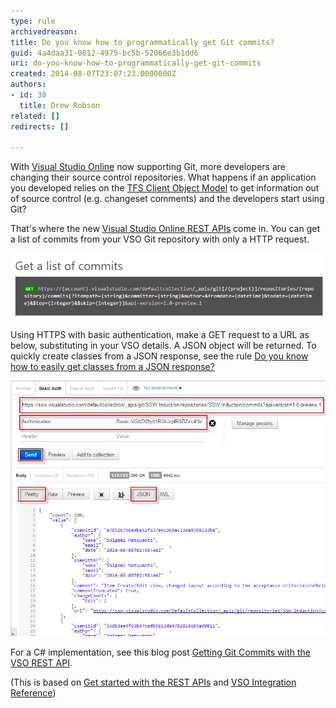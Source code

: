 ```yaml
---
type: rule
archivedreason: 
title: Do you know how to programmatically get Git commits?
guid: 4a4daa31-0812-4975-bc5b-52066e3b1dd6
uri: do-you-know-how-to-programmatically-get-git-commits
created: 2014-08-07T23:07:23.0000000Z
authors:
- id: 38
  title: Drew Robson
related: []
redirects: []

---
```


With [Visual Studio Online](http://www.visualstudio.com/) now supporting Git, more developers are changing their source control repositories. What happens if an application you developed relies on the [TFS Client Object Model](http://msdn.microsoft.com/en-us/library/bb130146.aspx) to get information out of source control (e.g. changeset comments) and the developers start using Git?

<!--endintro-->

That's where the new [Visual Studio Online REST APIs](http://www.visualstudio.com/en-us/integrate/reference/reference-vso-overview-vsi.aspx) come in. You can get a list of commits from your VSO Git repository with only a HTTP request.




![HTTPS GET commits from your VSO Git repository](8-08-2014-9-58-37-AM-compressor.png)



Using HTTPS with basic authentication, make a GET request to a URL as below, substituting in your VSO details. A JSON object will be returned. To quickly create classes from a JSON response, see the rule [Do you know how to easily get classes from a JSON response?](/do-you-know-how-to-easily-get-classes-from-a-json-response)




![Using the Chrome extension Postman to execute our request with Basic Authentication](8-08-2014-4-24-34-PM-compressor.png)



For a C# implementation, see this blog post [Getting Git Commits with the VSO REST API](http://blog.damianbrady.com.au/2014/09/02/getting-git-commits-with-the-vso-rest-api/).

(This is based on [Get started with the REST APIs](http://www.visualstudio.com/en-us/integrate/get-started/get-started-rest-basics-vsi.aspx) and [VSO Integration Reference](http://www.visualstudio.com/integrate/reference/reference-vso-git-overview-vsi))
